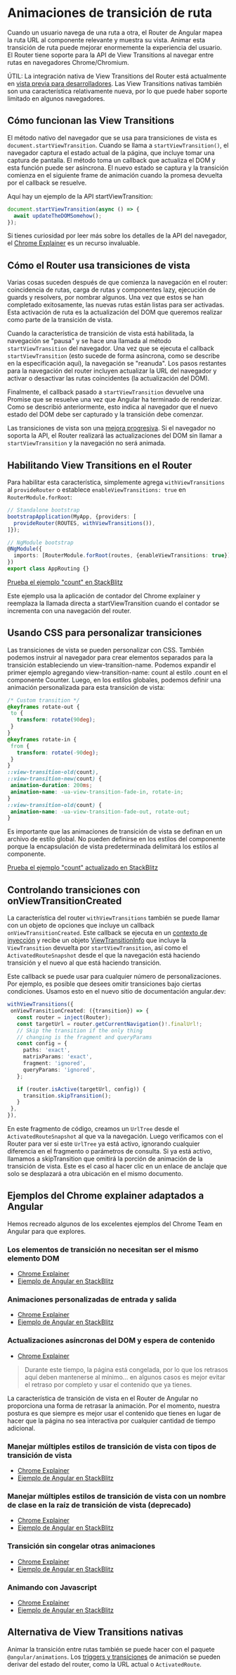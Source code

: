 # Animaciones de transición de ruta

Cuando un usuario navega de una ruta a otra, el Router de Angular mapea la ruta URL al componente relevante y muestra su vista. Animar esta transición de ruta puede mejorar enormemente la experiencia del usuario. El Router tiene soporte para la API de View Transitions al navegar entre rutas en navegadores Chrome/Chromium.

ÚTIL: La integración nativa de View Transitions del Router está actualmente en [vista previa para desarrolladores](/reference/releases#developer-preview). Las View Transitions nativas también son una característica relativamente nueva, por lo que puede haber soporte limitado en algunos navegadores.

## Cómo funcionan las View Transitions

El método nativo del navegador que se usa para transiciones de vista es `document.startViewTransition`. Cuando se llama a `startViewTransition()`, el navegador captura el estado actual de la página, que incluye tomar una captura de pantalla. El método toma un callback que actualiza el DOM y esta función puede ser asíncrona. El nuevo estado se captura y la transición comienza en el siguiente frame de animación cuando la promesa devuelta por el callback se resuelve.

Aquí hay un ejemplo de la API startViewTransition:

```ts
document.startViewTransition(async () => {
  await updateTheDOMSomehow();
});
```

Si tienes curiosidad por leer más sobre los detalles de la API del navegador, el [Chrome Explainer](https://developer.chrome.com/docs/web-platform/view-transitions) es un recurso invaluable.

## Cómo el Router usa transiciones de vista

Varias cosas suceden después de que comienza la navegación en el router: coincidencia de rutas, carga de rutas y componentes lazy, ejecución de guards y resolvers, por nombrar algunos. Una vez que estos se han completado exitosamente, las nuevas rutas están listas para ser activadas. Esta activación de ruta es la actualización del DOM que queremos realizar como parte de la transición de vista.

Cuando la característica de transición de vista está habilitada, la navegación se "pausa" y se hace una llamada al método `startViewTransition` del navegador. Una vez que se ejecuta el callback `startViewTransition` (esto sucede de forma asíncrona, como se describe en la especificación aquí), la navegación se "reanuda". Los pasos restantes para la navegación del router incluyen actualizar la URL del navegador y activar o desactivar las rutas coincidentes (la actualización del DOM).

Finalmente, el callback pasado a `startViewTransition` devuelve una Promise que se resuelve una vez que Angular ha terminado de renderizar. Como se describió anteriormente, esto indica al navegador que el nuevo estado del DOM debe ser capturado y la transición debe comenzar.

Las transiciones de vista son una [mejora progresiva](https://developer.mozilla.org/en-US/docs/Glossary/Progressive_Enhancement). Si el navegador no soporta la API, el Router realizará las actualizaciones del DOM sin llamar a `startViewTransition` y la navegación no será animada.

## Habilitando View Transitions en el Router

Para habilitar esta característica, simplemente agrega `withViewTransitions` al `provideRouter` o establece `enableViewTransitions: true` en `RouterModule.forRoot`:

```ts
// Standalone bootstrap
bootstrapApplication(MyApp, {providers: [
  provideRouter(ROUTES, withViewTransitions()),
]});

// NgModule bootstrap
@NgModule({
  imports: [RouterModule.forRoot(routes, {enableViewTransitions: true})]
})
export class AppRouting {}
```

[Prueba el ejemplo "count" en StackBlitz](https://stackblitz.com/edit/stackblitz-starters-2dnvtm?file=src%2Fmain.ts)

Este ejemplo usa la aplicación de contador del Chrome explainer y reemplaza la llamada directa a startViewTransition cuando el contador se incrementa con una navegación del router.

## Usando CSS para personalizar transiciones

Las transiciones de vista se pueden personalizar con CSS. También podemos instruir al navegador para crear elementos separados para la transición estableciendo un view-transition-name. Podemos expandir el primer ejemplo agregando view-transition-name: count al estilo .count en el componente Counter. Luego, en los estilos globales, podemos definir una animación personalizada para esta transición de vista:

```css
/* Custom transition */
@keyframes rotate-out {
 to {
   transform: rotate(90deg);
 }
}
@keyframes rotate-in {
 from {
   transform: rotate(-90deg);
 }
}
::view-transition-old(count),
::view-transition-new(count) {
 animation-duration: 200ms;
 animation-name: -ua-view-transition-fade-in, rotate-in;
}
::view-transition-old(count) {
 animation-name: -ua-view-transition-fade-out, rotate-out;
}
```

Es importante que las animaciones de transición de vista se definan en un archivo de estilo global. No pueden definirse en los estilos del componente porque la encapsulación de vista predeterminada delimitará los estilos al componente.

[Prueba el ejemplo "count" actualizado en StackBlitz](https://stackblitz.com/edit/stackblitz-starters-fwn4i7?file=src%2Fmain.ts)

## Controlando transiciones con onViewTransitionCreated

La característica del router `withViewTransitions` también se puede llamar con un objeto de opciones que incluye un callback `onViewTransitionCreated`. Este callback se ejecuta en un [contexto de inyección](/guide/di/dependency-injection-context#run-within-an-injection-context) y recibe un objeto [ViewTransitionInfo](/api/router/ViewTransitionInfo) que incluye la `ViewTransition` devuelta por `startViewTransition`, así como el `ActivatedRouteSnapshot` desde el que la navegación está haciendo transición y el nuevo al que está haciendo transición.

Este callback se puede usar para cualquier número de personalizaciones. Por ejemplo, es posible que desees omitir transiciones bajo ciertas condiciones. Usamos esto en el nuevo sitio de documentación angular.dev:

```ts
withViewTransitions({
 onViewTransitionCreated: ({transition}) => {
   const router = inject(Router);
   const targetUrl = router.getCurrentNavigation()!.finalUrl!;
   // Skip the transition if the only thing
   // changing is the fragment and queryParams
   const config = {
     paths: 'exact',
     matrixParams: 'exact',
     fragment: 'ignored',
     queryParams: 'ignored',
   };

   if (router.isActive(targetUrl, config)) {
     transition.skipTransition();
   }
 },
}),
```

En este fragmento de código, creamos un `UrlTree` desde el `ActivatedRouteSnapshot` al que va la navegación. Luego verificamos con el Router para ver si este `UrlTree` ya está activo, ignorando cualquier diferencia en el fragmento o parámetros de consulta. Si ya está activo, llamamos a skipTransition que omitirá la porción de animación de la transición de vista. Este es el caso al hacer clic en un enlace de anclaje que solo se desplazará a otra ubicación en el mismo documento.

## Ejemplos del Chrome explainer adaptados a Angular

Hemos recreado algunos de los excelentes ejemplos del Chrome Team en Angular para que explores.

### Los elementos de transición no necesitan ser el mismo elemento DOM

* [Chrome Explainer](https://developer.chrome.com/docs/web-platform/view-transitions/same-document#transitioning_elements_dont_need_to_be_the_same_dom_element)
* [Ejemplo de Angular en StackBlitz](https://stackblitz.com/edit/stackblitz-starters-dh8npr?file=src%2Fmain.ts)

### Animaciones personalizadas de entrada y salida

* [Chrome Explainer](https://developer.chrome.com/docs/web-platform/view-transitions/same-document#custom_entry_and_exit_transitions)
* [Ejemplo de Angular en StackBlitz](https://stackblitz.com/edit/stackblitz-starters-8kly3o)

### Actualizaciones asíncronas del DOM y espera de contenido

* [Chrome Explainer](https://developer.chrome.com/docs/web-platform/view-transitions/same-document#async_dom_updates_and_waiting_for_content)

> Durante este tiempo, la página está congelada, por lo que los retrasos aquí deben mantenerse al mínimo... en algunos casos es mejor evitar el retraso por completo y usar el contenido que ya tienes.

La característica de transición de vista en el Router de Angular no proporciona una forma de retrasar la animación. Por el momento, nuestra postura es que siempre es mejor usar el contenido que tienes en lugar de hacer que la página no sea interactiva por cualquier cantidad de tiempo adicional.

### Manejar múltiples estilos de transición de vista con tipos de transición de vista

* [Chrome Explainer](https://developer.chrome.com/docs/web-platform/view-transitions/same-document#view-transition-types)
* [Ejemplo de Angular en StackBlitz](https://stackblitz.com/edit/stackblitz-starters-vxzcam)

### Manejar múltiples estilos de transición de vista con un nombre de clase en la raíz de transición de vista (deprecado)

* [Chrome Explainer](https://developer.chrome.com/docs/web-platform/view-transitions/same-document#changing-on-navigation-type)
* [Ejemplo de Angular en StackBlitz](https://stackblitz.com/edit/stackblitz-starters-nmnzzg?file=src%2Fmain.ts)

### Transición sin congelar otras animaciones

* [Chrome Explainer](https://developer.chrome.com/docs/web-platform/view-transitions/same-document#transitioning-without-freezing)
* [Ejemplo de Angular en StackBlitz](https://stackblitz.com/edit/stackblitz-starters-76kgww)

### Animando con Javascript

* [Chrome Explainer](https://developer.chrome.com/docs/web-platform/view-transitions/same-document#animating-with-javascript)
* [Ejemplo de Angular en StackBlitz](https://stackblitz.com/edit/stackblitz-starters-cklnkm)

## Alternativa de View Transitions nativas

Animar la transición entre rutas también se puede hacer con el paquete `@angular/animations`.
Los [triggers y transiciones](/guide/animations/transition-and-triggers) de animación
se pueden derivar del estado del router, como la URL actual o `ActivatedRoute`.
